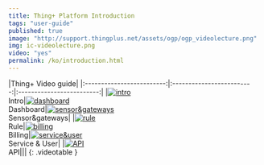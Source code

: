 ```yaml
---
title: Thing+ Platform Introduction
tags: "user-guide"
published: true
image: "http://support.thingplus.net/assets/ogp/ogp_videolecture.png"
img: ic-videolecture.png
video: "yes"
permalink: /ko/introduction.html
---
```




|Thing+ Video guide|
|:-------------------------:|:-------------------------:|:-------------------------:|
|<a href='#!' class='show-modal' value='klNt5xd5BRE'><img src='https://i.ytimg.com/vi/klNt5xd5BRE/hqdefault.jpg?sqp=-oaymwEXCPYBEIoBSFryq4qpAwkIARUAAIZCGAE=&rs=AOn4CLCfi6HBbbUPr_M0ThyrqkwRovaA6g' alt='intro'></a><br>Intro|<a href='#!' class='show-modal' value='fnxnSban0Pk'><img src='https://i.ytimg.com/vi/fnxnSban0Pk/hqdefault.jpg?sqp=-oaymwEXCPYBEIoBSFryq4qpAwkIARUAAIZCGAE=&rs=AOn4CLDebBH4h990jB7QqujBXxT0-So2_Q' alt='dashboard'></a><br>Dashboard|<a href='#!' class='show-modal' value='Bn8fyi9lg3o'><img src='https://i.ytimg.com/vi/Bn8fyi9lg3o/hqdefault.jpg?sqp=-oaymwEXCPYBEIoBSFryq4qpAwkIARUAAIZCGAE=&rs=AOn4CLDqZXudRAEPU4STXjWUT1lnAdDiMA' alt='sensor&gateways'></a><br>Sensor&gateways|
|<a href='#!' class='show-modal' value='3hBgOccPpZM'><img src='https://i.ytimg.com/vi/3hBgOccPpZM/hqdefault.jpg?sqp=-oaymwEXCPYBEIoBSFryq4qpAwkIARUAAIZCGAE=&rs=AOn4CLDnTYYs7hzt-Ft6digCmSAmuKh1KQ' alt='rule'></a><br>Rule|<a href='#!' class='show-modal' value='s1s7u80uGpA'><img src='https://i.ytimg.com/vi/s1s7u80uGpA/hqdefault.jpg?sqp=-oaymwEXCPYBEIoBSFryq4qpAwkIARUAAIZCGAE=&rs=AOn4CLDGp7QvzUI5_y8JXLvGSZBaQRS_ng' alt='billing'></a><br>Billing|<a href='#!' class='show-modal' value='1qjPCyhqmrk'><img src='https://i.ytimg.com/vi/1qjPCyhqmrk/hqdefault.jpg?sqp=-oaymwEXCPYBEIoBSFryq4qpAwkIARUAAIZCGAE=&rs=AOn4CLCUDhgyJJ9PfwK3a1UkzAcckUKw-w' alt='service&user'></a><br>Service & User|
|<a href='#!' class='show-modal' value='RMLcF1SS4AM'><img src='https://i.ytimg.com/vi/RMLcF1SS4AM/hqdefault.jpg?sqp=-oaymwEXCPYBEIoBSFryq4qpAwkIARUAAIZCGAE=&rs=AOn4CLCIhFvgeJxfGrqnGZBFs6x_vOgY8Q' alt='API'></a><br>API|||
{: .videotable }





<script>
 jQuery(document).ready(function ($) {
            $('.show-modal').on('click', function () {
                var $this = $(this);
                var vid = $this.attr('value');
                $.showYtVideo({
                    videoId: vid
                });
            });
        });
</script>







<br/>
<br/>
<br/>
<br/>